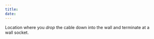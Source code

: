 ```yaml
---
title: 
date: 
---
```


Location where you *drop* the cable down into the wall and terminate at a wall socket.

